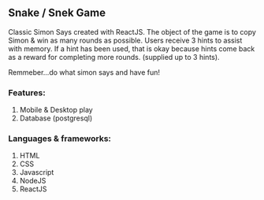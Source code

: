 ## Snake / Snek Game
Classic Simon Says created with ReactJS. 
The object of the game is to copy Simon & win as many rounds as possible.
Users receive 3 hints to assist with memory.
If a hint has been used, that is okay because hints come back as a reward for completing more rounds. (supplied up to 3 hints).

Remmeber...do what simon says and have fun!


### Features: 

1. Mobile & Desktop play
2. Database (postgresql)


### Languages & frameworks:

1. HTML
2. CSS
3. Javascript
4. NodeJS
5. ReactJS